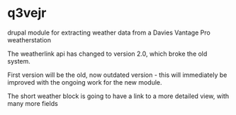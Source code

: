# q3vejr
drupal module for extracting weather data from a Davies Vantage Pro weatherstation

The weatherlink api has changed to version 2.0, which broke the old system.

First version will be the old, now outdated version - this will immediately be improved with the ongoing work for the new module.

The short weather block is going to have a link to a more detailed view, with many more fields

